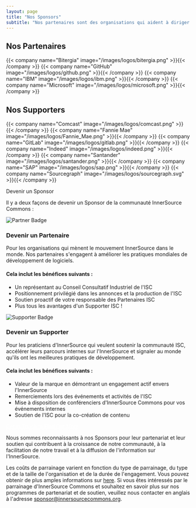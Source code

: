 ```yaml
---
layout: page
title: "Nos Sponsors"
subtitle: "Nos partenaires sont des organisations qui aident à diriger le mouvement InnerSource dans le monde. Nos Supporters n'ont pas seulement adopté l'InnerSource en interne, ils ont à coeur de développer la communauté mondiale des praticiens. Alors que InnerSource Commons n'existerait pas sans les  participants géniaux de notre communauté, nos généreux Sponsors sont les commanditaires qui nous fournissent les moyens d'étendre nos activités et de développer notre impact. Sans leur aide, nous ne serions pas en mesure de faire le travail que nous faisons. </p>Merci !"
---
```



  <div class="container text-center" >
    <h2 class="display-3"> Nos Partenaires </h2>
  </div>

  <div class="container">
    <div class="row justify-content-center">
      {{< company name="Bitergia" image="/images/logos/bitergia.png" >}}{{< /company >}}
      {{< company name="GitHub" image="/images/logos/github.png" >}}{{< /company >}}
      {{< company name="IBM" image="/images/logos/ibm.png" >}}{{< /company >}}
      {{< company name="Microsoft" image="/images/logos/microsoft.png" >}}{{< /company >}}
    </div>
  </div>

  <div class="container text-center" >
    <h2 class="display-3"> Nos Supporters </h2>
  </div>

  <div class="container">
    <div class="row justify-content-center">
      {{< company name="Comcast" image="/images/logos/comcast.png" >}}{{< /company >}}
      {{< company name="Fannie Mae" image="/images/logos/Fannie_Mae.png" >}}{{< /company >}}
      {{< company name="GitLab" image="/images/logos/gitlab.png" >}}{{< /company >}}
      {{< company name="Indeed" image="/images/logos/indeed.png" >}}{{< /company >}}
      {{< company name="Santander" image="/images/logos/santander.png" >}}{{< /company >}}
      {{< company name="SAP" image="/images/logos/sap.png" >}}{{< /company >}}
      {{< company name="Sourcegraph" image="/images/logos/sourcegraph.svg" >}}{{< /company >}}
    </div>
  </div>

<section class="section bg-light">
  <div class="container">
    <div class="row justify-content-center">
      <div class="col-12 text-center mb-4">
        <p class="mt-3 h1">Devenir un Sponsor</p>
        <p>Il y a deux façons de devenir un Sponsor de la communauté InnerSource Commons :</p>
      </div>
      <div class="col-md-6 col-sm-6 mb-4">
        <div class="feature-card text-left">
          <img src="/images/ISC_Partner_Logo_Wide.png" alt="Partner Badge">
          <h3 class="mb-2">Devenir un Partenaire</h3>
          <p>Pour les organisations qui mènent le mouvement InnerSource dans le monde. Nos partenaires s'engagent à améliorer les pratiques mondiales de développement de logiciels.</p>
          <h4>Cela inclut les bénéfices suivants :</h4>
          <ul>
              <li>Un représentant au Conseil Consultatif Industriel de l'ISC </li>
              <li>Positionnement privilégié dans les annonces et la production de l'ISC</li>
              <li>Soutien proactif de votre responsable des Partenaires ISC </li>
              <li>Plus tous les avantages d'un Supporter ISC !</li>
          </ul>
        </div>
      </div>
      <div class="col-md-6 col-sm-6 mb-4">
        <div class="feature-card text-left">
          <img src="/images/ISC_Supporter_Logo_Wide.png" alt="Supporter Badge">
          <h3 class="mb-2">Devenir un Supporter</h3>
          <p>Pour les praticiens d'InnerSource qui veulent soutenir la communauté ISC, accélérer leurs parcours internes sur l'InnerSource et signaler au monde qu'ils ont les meilleures pratiques de développement.</p>
          <h4>Cela inclut les bénéfices suivants :</h4>
          <ul>
              <li>Valeur de la marque en démontrant un engagement actif envers l'InnerSource</li>
              <li>Remerciements lors des événements et activités de l'ISC</li>
              <li>Mise à disposition de conférenciers d'InnerSource Commons pour vos événements internes </li>
              <li>Soutien de l'ISC pour la co-création de contenu</li>
          </ul>
        </div>
      </div>
    </div>
    <div class="row d-flex justify-content-center">
        <a href="mailto:sponsor@innersourcecommons.org" class="btn btn-primary btn-sm" style="color: white;">Get in Touch to Find Out More</a>
    </div>
  </div>
</section>

Nous sommes reconnaissants à nos Sponsors pour leur partenariat et leur soutien qui contribuent à la croissance de notre communauté, à la facilitation de notre travail et à la diffusion de l'information sur l'InnerSource.

Les coûts de parrainage varient en fonction du type de parrainage, du type et de la taille de l'organisation et de la durée de l'engagement. Vous pouvez obtenir de plus amples informations sur [here](https://drive.google.com/file/d/1kPP44d9NQEUqY65kjt61bSMfP1BvxHD6/view?usp=sharing). Si vous êtes intéressés par le parrainage d'InnerSource Commons et souhaitez en savoir plus sur nos programmes de partenariat et de soutien, veuillez nous contacter en anglais à l'adresse  sponsor@innersourcecommons.org. 

